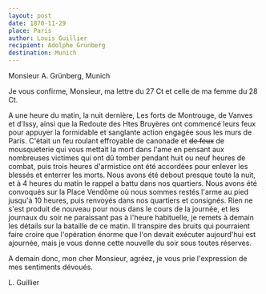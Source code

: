 ```yaml
---
layout: post
date: 1870-11-29
place: Paris
author: Louis Guillier
recipient: Adolphe Grünberg
destination: Munich
---
```


Monsieur A. Grünberg, Munich


Je vous confirme, Monsieur, ma lettre du 27 Ct et celle de ma femme du 28 Ct.

A une heure du matin, la nuit dernière, Les forts de Montrouge, de Vanves et
d'Issy, ainsi que la Redoute des Htes Bruyères ont commencé leurs feux pour
appuyer la formidable et sanglante action engagée sous les murs de Paris.
C'était un feu roulant effroyable de canonade et <strike>de feux</strike> de
mousqueterie qui vous mettait la mort dans l'ame en pensant aux nombreuses
victimes qui ont dû tomber pendant huit ou neuf heures de combat, puis trois
heures d'armistice ont été accordées pour enlever les blessés et enterrer les morts.
Nous avons été debout presque toute la nuit, et à 4 heures du matin le rappel
a battu dans nos quartiers.
Nous avons été convoqués sur la Place Vendôme où nous sommes restés l'arme au
pied jusqu'à 10 heures, puis renvoyés dans nos quartiers et consignés.
Rien ne s'est produit de nouveau pour nous dans le cours de la journée, et les
journaux du soir ne paraissant pas à l'heure habituelle, je remets à demain les
détails sur la bataille de ce matin.
Il transpire des bruits qui pourraient faire croire que l'opération énorme que
l'on devait exécuter aujourd'hui est ajournée, mais je vous donne cette
nouvelle du soir sous toutes réserves.

A demain donc, mon cher Monsieur, agréez, je vous prie l'expression de mes
sentiments dévoués.

L. Guillier
